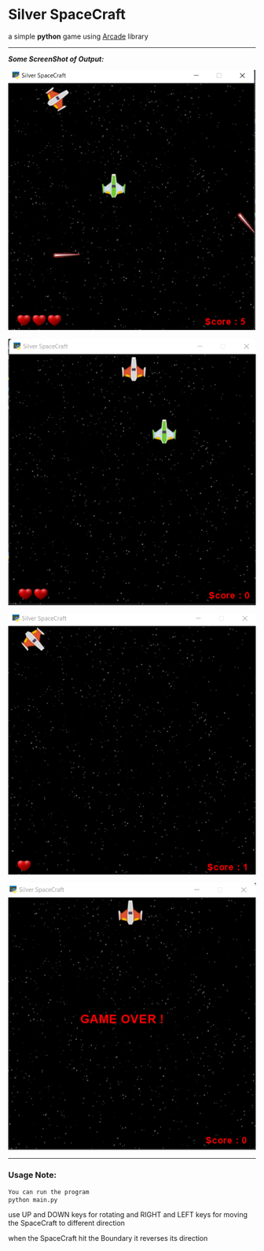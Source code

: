 # Silver SpaceCraft
a simple **python** game using [Arcade](https://api.arcade.academy/en/latest/) library

----
_**Some ScreenShot of Output:**_

![Beginning of the Game](img/1.png)

![After loosing one heart when the enemy hit our boundry](img/2.png)

![Score](img/3.png)

![after finishing the hearts](img/4.png)

----
### Usage Note:
```
You can run the program
python main.py 
```
use UP and DOWN keys for rotating and 
RIGHT and LEFT keys for moving the SpaceCraft to different direction

when the SpaceCraft hit the Boundary it reverses its direction







